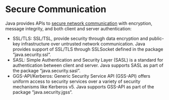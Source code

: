# Secure Communication
Java provides APIs to [secure network communication](https://docs.oracle.com/javase/9/security/java-secure-socket-extension-jsse-reference-guide.htm#JSSEC-GUID-93DEEE16-0B70-40E5-BBE7-55C3FD432345) with encryption, message integrity, and both client and server authentication:
- SSL/TLS: SSL/TSL, provide security through data encryption and public-key infrastructure over untrusted network communication. Java provides support of SSL/TLS through SSLSocket defined in the package “java.security.ssl“.
- SASL: Simple Authentication and Security Layer (SASL) is a standard for authentication between client and server. Java supports SASL as part of the package “java.security.sasl“.
- GGS-API/Kerberos: Generic Security Service API (GSS-API) offers uniform access to security services over a variety of security mechanisms like Kerberos v5. Java supports GSS-API as part of the package “java.security.jgss“.